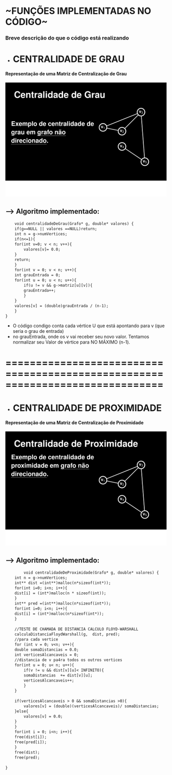 # ~FUNÇÕES IMPLEMENTADAS NO CÓDIGO~
### Breve descrição do que o código está realizando

* # CENTRALIDADE DE GRAU
#### Representação de uma Matriz de Centralização de Grau 
![ Centralidade de Grau](CG_page-0001.jpg)


## --> Algoritmo implementado: 
        void centralidadeDeGrau(Grafo* g, double* valores) {
        if(g==NULL || valores ==NULL)return;
        int n = g->numVertices;
        if(n<=1){
        for(int v=0; v < n; v++){
            valores[v]= 0.0;
        }
        return;
        }
        for(int v = 0; v < n; v++){
        int grauEntrada = 0;
        for(int u = 0; u < n; u++){
            if(u != v && g->matriz[u][v]){
            grauEntrada++;
            }
        }
        valores[v] = (double)grauEntrada / (n-1);
        }
    }
* O código condigo conta cada vértice U que está apontando para v (que seria o grau de entrada)
* no grauEntrada, onde os v vai receber seu novo valor. Tentamos normalizar seu Valor de vértice para NO MÁXIMO (n-1). 


# ==============================================================================


* # CENTRALIDADE DE PROXIMIDADE 
#### Representação de uma Matriz de Centralização de Proximidade
![ Centralidade de Grau](CP_page-0001.jpg)
## --> Algoritmo implementado: 
            void centralidadeDeProximidade(Grafo* g, double* valores) {
        int n = g->numVertices;
        int** dist =(int**)malloc(n*sizeof(int*));
        for(int i=0; i<n; i++){
        dist[i] = (int*)malloc(n * sizeof(int));
        }
        int** pred =(int**)malloc(n*sizeof(int*));
        for(int i=0; i<n; i++){
        dist[i] = (int*)malloc(n*sizeof(int*));
        }

        //TESTE DE CHAMADA DE DISTANCIA CALCULO FLOYD-WARSHALL
        calculaDistanciaFloydWarshall(g,  dist, pred);
        //para cada vertice
        for (int v = 0; v<n; v++){
        double somaDistancias = 0.0;
        int verticesAlcancaveis = 0;
        //distancia de v pa4ra todos os outros vertices
        for(int u = 0; u< n; u++){
            if(v != u && dist[v][u]< INFINITO){
            somaDistancias  += dist[v][u];
            verticesAlcancaveis++;
            }
        }

        if(verticesAlcancaveis > 0 && somaDistancias >0){
            valores[v] = (double)(verticesAlcancaveis)/ somaDistancias; 
        }else{
            valores[v] = 0.0;
        }
        }
        for(int i = 0; i<n; i++){
        free(dist[i]);
        free(pred[i]);
        }
        free(dist);
        free(pred);
        
    }

    
